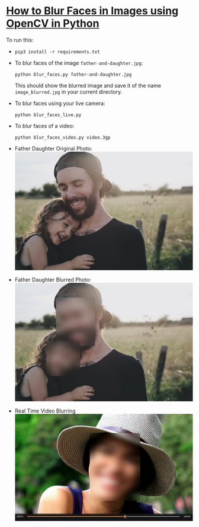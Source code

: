 # [How to Blur Faces in Images using OpenCV in Python](https://www.thepythoncode.com/article/blur-faces-in-images-using-opencv-in-python)
To run this:
- `pip3 install -r requirements.txt`
- To blur faces of the image `father-and-daughter.jpg`:
    ```
    python blur_faces.py father-and-daughter.jpg
    ```
    This should show the blurred image and save it of the name `image_blurred.jpg` in your current directory.

- To blur faces using your live camera:
    ```
    python blur_faces_live.py
    ```
- To blur faces of a video:
    ```
    python blur_faces_video.py video.3gp
    ```
- Father Daughter Original Photo:
![Father](https://github.com/PanduDcau/Flask-Projects-Dcau/blob/main/Blur%20Faces/father-and-daughter.jpg)

- Father Daughter Blurred Photo:
![Father](https://github.com/PanduDcau/Flask-Projects-Dcau/blob/main/Blur%20Faces/images/image_blurred.jpg)

- Real Time Video Blurring
![Video](https://github.com/PanduDcau/Flask-Projects-Dcau/blob/main/Blur%20Faces/images/Videofile.png)
